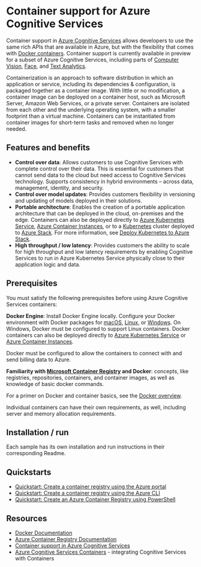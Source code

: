 # Container support for Azure Cognitive Services

Container support in [Azure Cognitive Services](https://docs.microsoft.com/en-us/azure/cognitive-services/) allows developers to use the same rich APIs that are available in Azure, but with the flexibility that comes with [Docker containers](https://www.docker.com/what-container). Container support is currently available in preview for a subset of Azure Cognitive Services, including parts of [Computer Vision](https://review.docs.microsoft.com/en-us/azure/cognitive-services/computer-vision/home), [Face](https://review.docs.microsoft.com/en-us/azure/cognitive-services/face/overview), and [Text Analytics](https://review.docs.microsoft.com/en-us/azure/cognitive-services/text-analytics/overview).

Containerization is an approach to software distribution in which an application or service, including its dependencies & configuration, is packaged together as a container image. With little or no modification, a container image can be deployed on a container host, such as Microsoft Server, Amazon Web Services, or a private server. Containers are isolated from each other and the underlying operating system, with a smaller footprint than a virtual machine. Containers can be instantiated from container images for short-term tasks and removed when no longer needed. 

## Features and benefits

* <b>Control over data</b>: Allows customers to use Cognitive Services with complete control over their data. This is essential for customers that cannot send data to the cloud but need access to Cognitive Services technology. Supports consistency in hybrid environments – across data, management, identity, and security.
* <b>Control over model updates</b>: Provides customers flexibility in versioning and updating of models deployed in their solutions.
* <b>Portable architecture</b>: Enables the creation of a portable application architecture that can be deployed in the cloud, on-premises and the edge. Containers can also be deployed directly to [Azure Kubernetes Service](https://review.docs.microsoft.com/en-us/azure/aks/), [Azure Container Instances](https://review.docs.microsoft.com/en-us/azure/container-instances/), or to a [Kubernetes](https://kubernetes.io/) cluster deployed to [Azure Stack](https://review.docs.microsoft.com/en-us/azure/azure-stack/). For more information, see [Deploy Kubernetes to Azure Stack](https://review.docs.microsoft.com/en-us/azure/azure-stack/user/azure-stack-solution-template-kubernetes-deploy).
* <b>High throughput / low latency</b>: Provides customers the ability to scale for high throughput and low latency requirements by enabling Cognitive Services to run in Azure Kubernetes Service physically close to their application logic and data.

## Prerequisites

You must satisfy the following prerequisites before using Azure Cognitive Services containers:

<b>Docker Engine</b>: Install Docker Engine locally. Configure your Docker environment with Docker packages for [macOS](https://docs.docker.com/docker-for-mac/), [Linux](https://docs.docker.com/engine/installation/#supported-platforms), or [Windows](https://docs.docker.com/docker-for-windows/). On Windows, Docker must be configured to support Linux containers. Docker containers can also be deployed directly to [Azure Kubernetes Service](https://review.docs.microsoft.com/en-us/azure/aks/) or [Azure Container Instances](https://review.docs.microsoft.com/en-us/azure/container-instances/).

Docker must be configured to allow the containers to connect with and send billing data to Azure.

<b>Familiarity with [Microsoft Container Registry](https://docs.microsoft.com/en-us/azure/container-registry/) and Docker</b>: concepts, like registries, repositories, containers, and container images, as well as knowledge of basic docker commands. 

For a primer on Docker and container basics, see the [Docker overview](https://docs.docker.com/engine/docker-overview/).

Individual containers can have their own requirements, as well, including server and memory allocation requirements.

## Installation / run

Each sample has its own installation and run instructions in their corresponding Readme.

## Quickstarts

- [Quickstart: Create a container registry using the Azure portal](https://docs.microsoft.com/en-us/azure/container-registry/container-registry-get-started-portal)
- [Quickstart: Create a container registry using the Azure CLI](https://docs.microsoft.com/en-us/azure/container-registry/container-registry-get-started-azure-cli)
- [Quickstart: Create an Azure Container Registry using PowerShell](https://docs.microsoft.com/en-us/azure/container-registry/container-registry-get-started-powershell)

## Resources

- [Docker Documentation](https://docs.docker.com/)
- [Azure Container Registry Documentation](https://docs.microsoft.com/en-us/azure/container-registry/)
- [Container support in Azure Cognitive Services](https://review.docs.microsoft.com/en-us/azure/cognitive-services/cognitive-services-container-support?branch=release-cogserv-containers-support)
- [Azure Cognitive Services Containers](https://github.com/Azure/CSContainers) - integrating Cognitive Services with Containers
